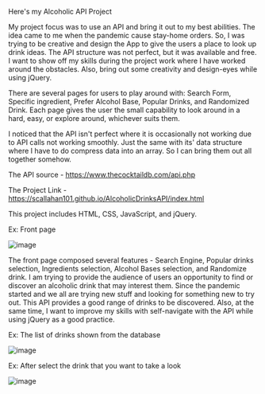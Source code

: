 Here's my Alcoholic API Project

My project focus was to use an API and bring it out to my best abilities. The idea came to me when the pandemic cause stay-home orders. So, I was trying to be creative and design the App to give the users a place to look up drink ideas. The API structure was not perfect, but it was available and free. I want to show off my skills during the project work where I have worked around the obstacles. Also, bring out some creativity and design-eyes while using jQuery.

There are several pages for users to play around with: Search Form, Specific ingredient, Prefer Alcohol Base, Popular Drinks, and Randomized Drink. Each page gives the user the small capability to look around in a hard, easy, or explore around, whichever suits them. 

I noticed that the API isn't perfect where it is occasionally not working due to API calls not working smoothly. Just the same with its' data structure where I have to do compress data into an array. So I can bring them out all together somehow. 

The API source - https://www.thecocktaildb.com/api.php

The Project Link - https://scallahan101.github.io/AlcoholicDrinksAPI/index.html

This project includes HTML, CSS, JavaScript, and jQuery. 

Ex: Front page 

![image](https://i.gyazo.com/5d15d8af0cc34b47faba652581375fe6.png)

The front page composed several features - Search Engine, Popular drinks selection, Ingredients selection, Alcohol Bases selection, and Randomize drink. I am trying to provide the audience of users an opportunity to find or discover an alcoholic drink that may interest them. Since the pandemic started and we all are trying new stuff and looking for something new to try out. This API provides a good range of drinks to be discovered. Also, at the same time, I want to improve my skills with self-navigate with the API while using jQuery as a good practice. 


Ex: The list of drinks shown from the database

![image](https://i.gyazo.com/7e7541e09d7a5e9b9adfe00438c7aabe.jpg)

Ex: After select the drink that you want to take a look

![image](https://i.gyazo.com/50682fdabe53d38f02f28ba2e014836b.png)